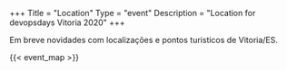 +++
Title = "Location"
Type = "event"
Description = "Location for devopsdays Vitoria 2020"
+++

Em breve novidades com localizações e pontos turisticos de Vitoria/ES.

<!-- Uncomment this only if you have set the coordinates for your location in the config yaml. Get Latitude and Longitude of a Point: http://itouchmap.com/latlong.html -->
{{< event_map >}}
